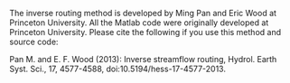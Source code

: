 The inverse routing method is developed by Ming Pan and Eric Wood at Princeton University. All the Matlab code were originally developed at Princeton University. Please cite the following if you use this method and source code:

Pan M. and E. F. Wood (2013): Inverse streamflow routing, Hydrol. Earth Syst. Sci., 17, 4577-4588, doi:10.5194/hess-17-4577-2013.

